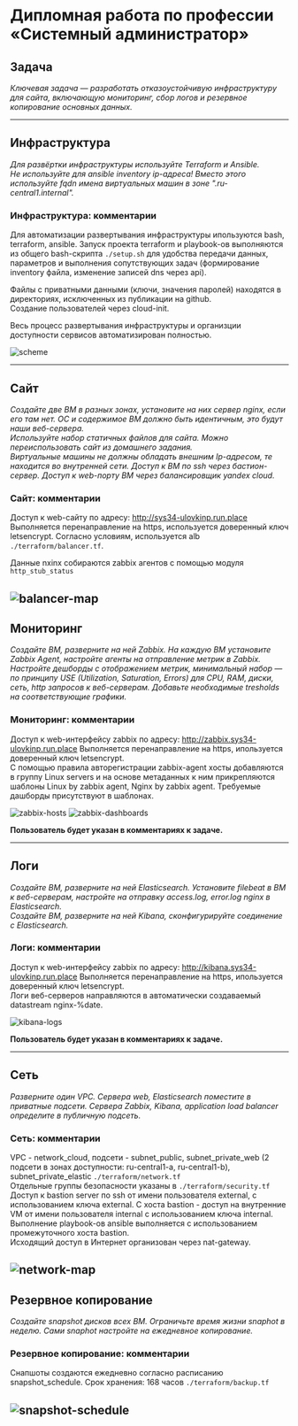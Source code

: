 
#  Дипломная работа по профессии «Системный администратор»

## Задача
*Ключевая задача — разработать отказоустойчивую инфраструктуру для сайта, включающую мониторинг, сбор логов и резервное копирование основных данных.*

---

## Инфраструктура
*Для развёртки инфраструктуры используйте Terraform и Ansible.*\
*Не используйте для ansible inventory ip-адреса! Вместо этого используйте fqdn имена виртуальных машин в зоне ".ru-central1.internal".*

### Инфраструктура: комментарии
Для автоматизации развертывания инфраструктуры ипользуются bash, terraform, ansible. Запуск проекта terraform и playbook-ов выполняются из общего bash-скрипта `./setup.sh` для удобства передачи данных, параметров и выполнения сопутствующих задач (формирование inventory файла, изменение записей dns через api).

Файлы с приватными данными (ключи, значения паролей) находятся в директориях, исключенных из публикации на github.\
Создание пользователей через cloud-init.

Весь процесс развертывания инфраструктуры и организции доступности сервисов автоматизирован полностью.

![scheme](./images/scheme.jpg)

---

## Сайт
*Создайте две ВМ в разных зонах, установите на них сервер nginx, если его там нет. ОС и содержимое ВМ должно быть идентичным, это будут наши веб-сервера.*\
*Используйте набор статичных файлов для сайта. Можно переиспользовать сайт из домашнего задания.*\
*Виртуальные машины не должны обладать внешним Ip-адресом, те находится во внутренней сети. Доступ к ВМ по ssh через бастион-сервер. Доступ к web-порту ВМ через балансировщик yandex cloud.*

### Сайт: комментарии
Доступ к web-сайту по адресу: http://sys34-ulovkinp.run.place Выполняется перенаправление на https, используется доверенный ключ letsencrypt. Согласно условиям, используется alb `./terraform/balancer.tf`.

Данные nxinx собираются zabbix агентов с помощью модуля `http_stub_status`

![balancer-map](./images/Снимок%20экрана%202025-01-13%20123629.jpg)
---

## Мониторинг
*Создайте ВМ, разверните на ней Zabbix. На каждую ВМ установите Zabbix Agent, настройте агенты на отправление метрик в Zabbix.*\
*Настройте дешборды с отображением метрик, минимальный набор — по принципу USE (Utilization, Saturation, Errors) для CPU, RAM, диски, сеть, http запросов к веб-серверам. Добавьте необходимые tresholds на соответствующие графики.*

### Мониторинг: комментарии
Доступ к web-интерфейсу zabbix по адресу: http://zabbix.sys34-ulovkinp.run.place Выполняется перенаправление на https, ипользуется доверенный ключ letsencrypt.\
С помощью правила авторегистрации zabbix-agent хосты добавляются в группу Linux servers и на основе метаданных к ним прикрепляются шаблоны Linux by zabbix agent, Nginx by zabbix agent. Требуемые дашборды присутствуют в шаблонах.

![zabbix-hosts](./images/Снимок%20экрана%202025-01-13%20194520.png)
![zabbix-dashboards](./images/Снимок%20экрана%202025-01-13%20194659.png)

**Пользователь будет указан в комментариях к задаче.**

---

## Логи
*Cоздайте ВМ, разверните на ней Elasticsearch. Установите filebeat в ВМ к веб-серверам, настройте на отправку access.log, error.log nginx в Elasticsearch.*\
*Создайте ВМ, разверните на ней Kibana, сконфигурируйте соединение с Elasticsearch.*

### Логи: комментарии
Доступ к web-интерфейсу zabbix по адресу: http://kibana.sys34-ulovkinp.run.place Выполняется перенаправление на https, ипользуется доверенный ключ letsencrypt.\
Логи веб-серверов направляются в автоматически создаваемый datastream nginx-%date.

![kibana-logs](./images/Снимок%20экрана%202025-01-13%20195254.png)

**Пользователь будет указан в комментариях к задаче.**

---

## Сеть
*Разверните один VPC. Сервера web, Elasticsearch поместите в приватные подсети. Сервера Zabbix, Kibana, application load balancer определите в публичную подсеть.*

### Сеть: комментарии
VPC - network_cloud, подсети - subnet_public, subnet_private_web (2 подсети в зонах доступности: ru-central1-a, ru-central1-b), subnet_private_elastic `./terraform/network.tf`\
Отдельные группы безопасности указаны в `./terraform/security.tf`\
Доступ к bastion server по ssh от имени пользователя external, с использованием ключа external. C хоста bastion - доступ на внутренние VM от имени пользователя internal с использованием ключа internal.\
Выполнение playbook-ов ansible выполняется с использованием промежуточного хоста bastion.\
Исходящий доступ в Интернет организован через nat-gateway.

![network-map](./images/Снимок%20экрана%202025-01-13%20125330.jpg)
---

## Резервное копирование
*Создайте snapshot дисков всех ВМ. Ограничьте время жизни snaphot в неделю. Сами snaphot настройте на ежедневное копирование.*

### Резервное копирование: комментарии
 Снапшоты создаются ежедневно согласно расписанию snapshot_schedule. Срок хранения: 168 часов `./terraform/backup.tf`

![snapshot-schedule](./images/Снимок%20экрана%202025-01-13%20195813.png)
---
